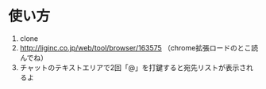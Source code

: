 # 使い方

1. clone
2. http://liginc.co.jp/web/tool/browser/163575 （chrome拡張ロードのとこ読んでね）
3. チャットのテキストエリアで2回「@」を打鍵すると宛先リストが表示されるよ
